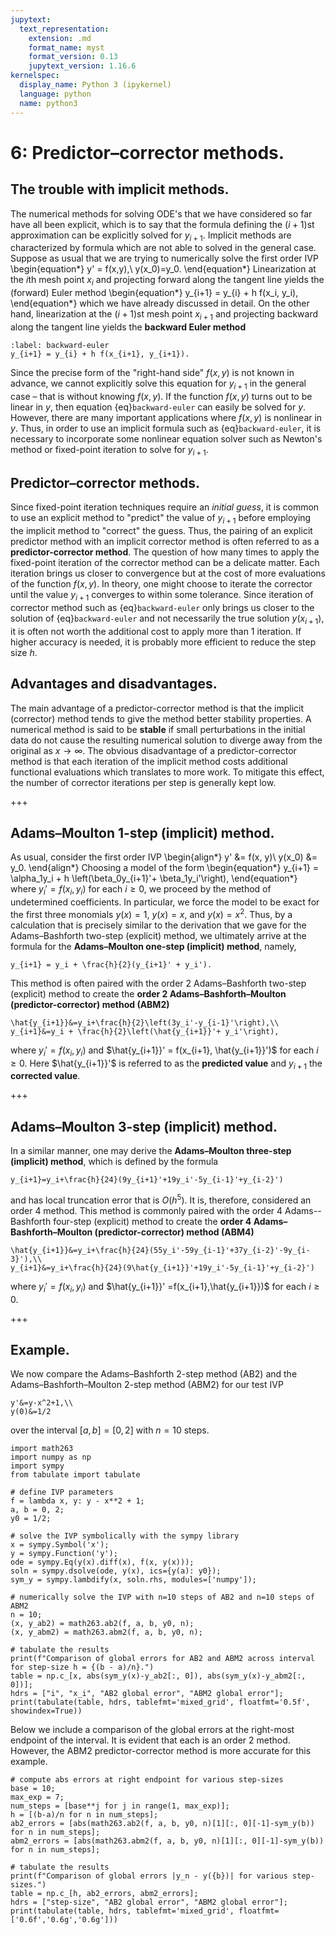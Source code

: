 ```yaml
---
jupytext:
  text_representation:
    extension: .md
    format_name: myst
    format_version: 0.13
    jupytext_version: 1.16.6
kernelspec:
  display_name: Python 3 (ipykernel)
  language: python
  name: python3
---
```


# 6: Predictor–corrector methods.

## The trouble with implicit methods.

The numerical methods for solving ODE's that we have considered so far have all been explicit, 
which is to say that the formula defining the $(i+1)$st approximation can be explicitly solved for $y_{i+1}$.
Implicit methods are characterized by formula which are not able to solved in the general case.
Suppose as usual that we are trying to numerically solve the first order IVP
\begin{equation*}
y' = f(x,y),\ y(x_0)=y_0.
\end{equation*}
Linearization at the $i$th mesh point $x_i$ and projecting forward along the tangent line yields the (forward) Euler method
\begin{equation*}
y_{i+1} = y_{i} + h f(x_i, y_i),
\end{equation*}
which we have already discussed in detail. 
On the other hand, linearization at the $(i+1)$st mesh point $x_{i+1}$ and projecting backward along the tangent line yields the **backward Euler method**
```{math}
:label: backward-euler
y_{i+1} = y_{i} + h f(x_{i+1}, y_{i+1}).
```

Since the precise form of the "right-hand side" $f(x,y)$ is not known in advance, we cannot explicitly solve this equation for $y_{i+1}$ in the general case – that is without knowing $f(x,y)$. 
If the function $f(x,y)$ turns out to be linear in $y$, then equation {eq}`backward-euler` can easily be solved for $y$. 
However, there are many important applications where $f(x,y)$ is nonlinear in $y$. 
Thus, in order to use an implicit formula such as {eq}`backward-euler`, it is necessary to incorporate some nonlinear equation solver such as Newton's method or fixed-point iteration to solve for $y_{i+1}$.

## Predictor–corrector methods.

Since fixed-point iteration techniques require an _initial guess_, it is common to use an explicit method to "predict" the value of $y_{i+1}$ before employing the implicit method to "correct" the guess. 
Thus, the pairing of an explicit predictor method with an implicit corrector method is often referred to as a **predictor-corrector method**. 
The question of how many times to apply the fixed-point iteration of the corrector method can be a delicate matter. 
Each iteration brings us closer to convergence but at the cost of more evaluations of the function $f(x,y)$. 
In theory, one might choose to iterate the corrector until the value $y_{i+1}$ converges to within some tolerance. 
Since iteration of corrector method such as {eq}`backward-euler` only brings us closer to the solution of {eq}`backward-euler` and not necessarily the true solution $y(x_{i+1})$, it is often not worth the additional cost to apply more than 1 iteration. 
If higher accuracy is needed, it is probably more efficient to reduce the step size $h$.

## Advantages and disadvantages.

The main advantage of a predictor-corrector method is that the implicit (corrector) method tends to give the method better stability properties.  A numerical method is said to be **stable** if small perturbations in the initial data do not cause the resulting numerical solution to diverge away from the original as $x\to\infty$.  The obvious disadvantage of a predictor-corrector method is that each iteration of the implicit method costs additional functional evaluations which translates to more work.  To mitigate this effect, the number of corrector iterations per step is generally kept low.

+++

## Adams–Moulton 1-step (implicit) method.

As usual, consider the first order IVP
\begin{align*}
y' &= f(x, y)\\
y(x_0) &= y_0.
\end{align*}
Choosing a model of the form
\begin{equation*}
y_{i+1} = \alpha_1y_i + h \left(\beta_0y_{i+1}'+ \beta_1y_i'\right),
\end{equation*}
where $y_i'=f(x_i,y_i)$ for each $i\ge 0$, we proceed by the method of undetermined coefficients.  In particular, we force the model to be exact for the first three monomials  $y(x)=1$, $y(x)=x$, and $y(x)=x^2$.  Thus, by a calculation that is precisely similar to the derivation that we gave for the Adams–Bashforth two-step (explicit) method, we ultimately arrive at the formula for the **Adams–Moulton one-step (implicit) method**, namely, 
```{math}
y_{i+1} = y_i + \frac{h}{2}(y_{i+1}' + y_i').
```
This method is often paired with the order 2 Adams–Bashforth two-step (explicit) method to create the **order 2 Adams–Bashforth–Moulton (predictor-corrector) method (ABM2)**
```{math}
\hat{y_{i+1}}&=y_i+\frac{h}{2}\left(3y_i'-y_{i-1}'\right),\\
y_{i+1}&=y_i + \frac{h}{2}\left(\hat{y_{i+1}}'+ y_i'\right),
```
where $y_i'=f(x_i,y_i)$ and $\hat{y_{i+1}}' = f(x_{i+1}, \hat{y_{i+1}}')$ for each $i\ge 0$.  Here $\hat{y_{i+1}}'$ is referred to as the **predicted value** and $y_{i+1}$ the **corrected value**.

+++

## Adams–Moulton 3-step (implicit) method.

In a similar manner, one may derive the **Adams–Moulton three-step (implicit) method**, which is defined by the formula
```{math}
y_{i+1}=y_i+\frac{h}{24}(9y_{i+1}'+19y_i'-5y_{i-1}'+y_{i-2}')
```
and has local truncation error that is $O(h^5)$.  It is, therefore, considered an order 4 method.
This method is commonly paired with the order 4 Adams--Bashforth four-step (explicit) method to create the **order 4 Adams–Bashforth–Moulton (predictor-corrector) method (ABM4)**
```{math}
\hat{y_{i+1}}&=y_i+\frac{h}{24}(55y_i'-59y_{i-1}'+37y_{i-2}'-9y_{i-3}'),\\
y_{i+1}&=y_i+\frac{h}{24}(9\hat{y_{i+1}}'+19y_i'-5y_{i-1}'+y_{i-2}')
```
where $y_i'=f(x_i,y_i)$ and $\hat{y_{i+1}}' =f(x_{i+1},\hat{y_{i+1}})$ for each $i\ge 0$.

+++

## Example.

We now compare the Adams–Bashforth 2-step method (AB2) and the Adams–Bashforth–Moulton 2-step method (ABM2) for our test IVP 
```{math}
y'&=y-x^2+1,\\ 
y(0)&=1/2
```
over the interval $[a,b]=[0,2]$ with $n=10$ steps.

```{code-cell}
import math263
import numpy as np
import sympy
from tabulate import tabulate

# define IVP parameters
f = lambda x, y: y - x**2 + 1;
a, b = 0, 2;
y0 = 1/2;

# solve the IVP symbolically with the sympy library
x = sympy.Symbol('x');
y = sympy.Function('y');
ode = sympy.Eq(y(x).diff(x), f(x, y(x)));
soln = sympy.dsolve(ode, y(x), ics={y(a): y0}); 
sym_y = sympy.lambdify(x, soln.rhs, modules=['numpy']);

# numerically solve the IVP with n=10 steps of AB2 and n=10 steps of ABM2
n = 10;
(x, y_ab2) = math263.ab2(f, a, b, y0, n); 
(x, y_abm2) = math263.abm2(f, a, b, y0, n);

# tabulate the results
print(f"Comparison of global errors for AB2 and ABM2 across interval for step-size h = {(b - a)/n}.")
table = np.c_[x, abs(sym_y(x)-y_ab2[:, 0]), abs(sym_y(x)-y_abm2[:, 0])];
hdrs = ["i", "x_i", "AB2 global error", "ABM2 global error"];
print(tabulate(table, hdrs, tablefmt='mixed_grid', floatfmt='0.5f', showindex=True))
```

Below we include a comparison of the global errors at the right-most endpoint of the interval.  It is evident that each is an order 2 method.  However, the ABM2 predictor-corrector method is more accurate for this example.

```{code-cell}
# compute abs errors at right endpoint for various step-sizes
base = 10;
max_exp = 7;
num_steps = [base**j for j in range(1, max_exp)];
h = [(b-a)/n for n in num_steps];
ab2_errors = [abs(math263.ab2(f, a, b, y0, n)[1][:, 0][-1]-sym_y(b)) for n in num_steps];
abm2_errors = [abs(math263.abm2(f, a, b, y0, n)[1][:, 0][-1]-sym_y(b)) for n in num_steps];

# tabulate the results
print(f"Comparison of global errors |y_n - y({b})| for various step-sizes.")
table = np.c_[h, ab2_errors, abm2_errors];
hdrs = ["step-size", "AB2 global error", "ABM2 global error"];
print(tabulate(table, hdrs, tablefmt='mixed_grid', floatfmt=['0.6f','0.6g','0.6g']))
```

